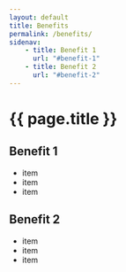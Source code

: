 ```yaml
---
layout: default
title: Benefits
permalink: /benefits/
sidenav:
    - title: Benefit 1
      url: "#benefit-1"
    - title: Benefit 2
      url: "#benefit-2"
---
```

# {{ page.title }}

## Benefit 1

- item
- item
- item

## Benefit 2

- item
- item
- item